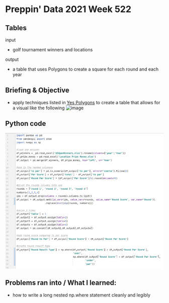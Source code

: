 # Preppin' Data 2021 Week 522

## Tables
input
* golf tournament winners and locations

output
* a table that uses Polygons to create a square for each round and each year

## Briefing & Objective
* apply techniques listed in [Yes Polygons](https://www.flerlagetwins.com/2019/10/yes-polygons_6.html) to create a table that allows for a visual like the following
![image](https://user-images.githubusercontent.com/66706924/162592155-7179a362-0db8-47f6-a354-ae0c47621350.png)


## Python code
<a href="solution.py">
<img src='code snippit.jpg?raw=true' alt="Python code">
</a>

## Problems ran into / What I learned:
* how to write a long nested np.where statement cleanly and legibly 
